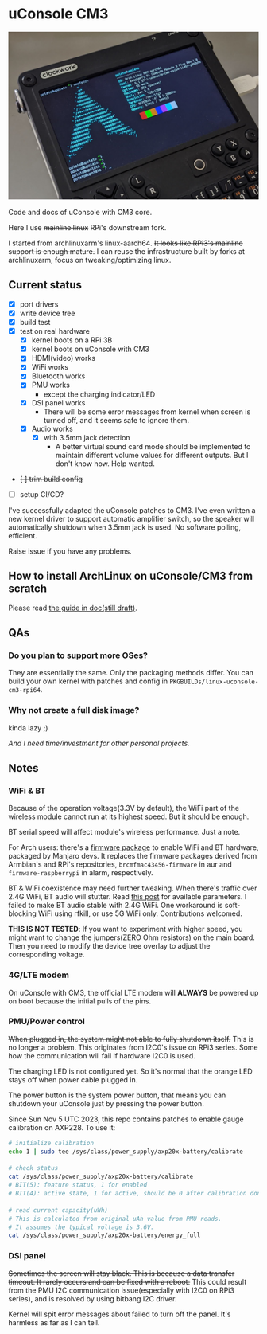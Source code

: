 # uConsole CM3

![Photo of a uConsole with CM3 core](pic/photo-uconsole-cm3.jpeg)

Code and docs of uConsole with CM3 core.

Here I use ~~mainline linux~~ RPi's downstream fork.

I started from archlinuxarm's linux-aarch64. ~~It looks like RPi3's mainline support is enough mature.~~ I can reuse the infrastructure built by forks at archlinuxarm, focus on tweaking/optimizing linux.

## Current status

- [x] port drivers
- [x] write device tree
- [x] build test
- [x] test on real hardware
    - [x] kernel boots on a RPi 3B
    - [x] kernel boots on uConsole with CM3
    - [x] HDMI(video) works
    - [x] WiFi works
    - [x] Bluetooth works
    - [x] PMU works
        - except the charging indicator/LED
    - [x] DSI panel works
        - There will be some error messages from kernel when screen is turned off, and it seems safe to ignore them.
    - [x] Audio works
        - [x] with 3.5mm jack detection
            - A better virtual sound card mode should be implemented to maintain different volume values for different outputs. But I don't know how. Help wanted.
- ~~[ ] trim build config~~
- [ ] setup CI/CD?

I've successfully adapted the uConsole patches to CM3. I've even written a new kernel driver to support automatic amplifier switch, so the speaker will automatically shutdown when 3.5mm jack is used. No software polling, efficient.

Raise issue if you have any problems.

## How to install ArchLinux on uConsole/CM3 from scratch

Please read [the guide in doc(still draft)](doc/how-to-install-archlinux-from-scratch.md).

## QAs

### Do you plan to support more OSes?

They are essentially the same. Only the packaging methods differ. You can build your own kernel with patches and config in `PKGBUILDs/linux-uconsole-cm3-rpi64`.

### Why not create a full disk image?

kinda lazy ;)

_And I need time/investment for other personal projects._

## Notes

### WiFi & BT

Because of the operation voltage(3.3V by default), the WiFi part of the wireless module cannot run at its highest speed. But it should be enough.

BT serial speed will affect module's wireless performance. Just a note.

For Arch users: there's a [firmware package](https://gitlab.manjaro.org/manjaro-arm/packages/community/ap6256-firmware) to enable WiFi and BT hardware, packaged by Manjaro devs. It replaces the firmware packages derived from Armbian's and RPi's repositories, `brcmfmac43456-firmware` in aur and `firmware-raspberrypi` in alarm, respectively.

BT & WiFi coexistence may need further tweaking. When there's traffic over 2.4G WiFi, BT audio will stutter. Read [this post](https://community.infineon.com/t5/AIROC-Wi-Fi-and-Wi-Fi-Bluetooth/Bluetooth-audio-streaming-WiFi-inteference/td-p/379269) for available parameters. I failed to make BT audio stable with 2.4G WiFi. One workaround is soft-blocking WiFi using rfkill, or use 5G WiFi only.
Contributions welcomed.

__THIS IS NOT TESTED__: If you want to experiment with higher speed, you might want to change the jumpers(ZERO Ohm resistors) on the main board. Then you need to modify the device tree overlay to adjust the corresponding voltage.

### 4G/LTE modem

On uConsole with CM3, the official LTE modem will __ALWAYS__ be powered up on boot because the initial pulls of the pins.

### PMU/Power control

~~When plugged in, the system might not able to fully shutdown itself.~~ This is no longer a problem. This originates from I2C0's issue on RPi3 series. Some how the communication will fail if hardware I2C0 is used.

The charging LED is not configured yet. So it's normal that the orange LED stays off when power cable plugged in.

The power button is the system power button, that means you can shutdown your uConsole just by pressing the power button.

Since Sun Nov  5 UTC 2023, this repo contains patches to enable gauge calibration on AXP228. To use it:

```bash
# initialize calibration
echo 1 | sudo tee /sys/class/power_supply/axp20x-battery/calibrate

# check status
cat /sys/class/power_supply/axp20x-battery/calibrate
# BIT(5): feature status, 1 for enabled
# BIT(4): active state, 1 for active, should be 0 after calibration done

# read current capacity(uWh)
# This is calculated from original uAh value from PMU reads.
# It assumes the typical voltage is 3.6V.
cat /sys/class/power_supply/axp20x-battery/energy_full
```

### DSI panel

~~Sometimes the screen will stay black. This is because a data transfer timeout. It rarely occurs and can be fixed with a reboot.~~ This could result from the PMU I2C communication issue(especially with I2C0 on RPi3 series), and is resolved by using bitbang I2C driver.

Kernel will spit error messages about failed to turn off the panel. It's harmless as far as I can tell.
